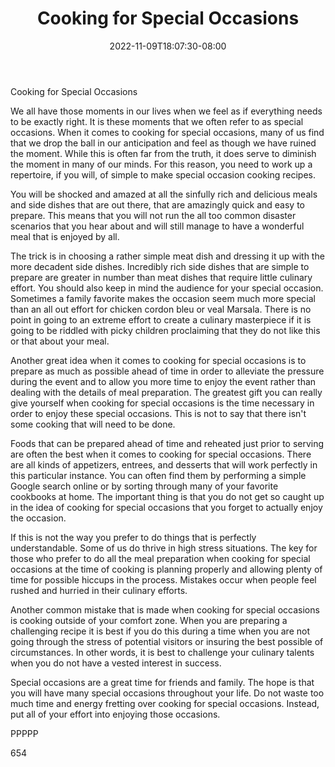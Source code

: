 ﻿---
title: "Cooking for Special Occasions"
date: 2022-11-09T18:07:30-08:00
description: "TXT Tips for Web Success"
featured_image: "/images/TXT.jpg"
tags: ["TXT"]
---

Cooking for Special Occasions

We all have those moments in our lives when we feel as if everything needs to be exactly right. It is these moments that we often refer to as special occasions. When it comes to cooking for special occasions, many of us find that we drop the ball in our anticipation and feel as though we have ruined the moment. While this is often far from the truth, it does serve to diminish the moment in many of our minds. For this reason, you need to work up a repertoire, if you will, of simple to make special occasion cooking recipes. 

You will be shocked and amazed at all the sinfully rich and delicious meals and side dishes that are out there, that are amazingly quick and easy to prepare. This means that you will not run the all too common disaster scenarios that you hear about and will still manage to have a wonderful meal that is enjoyed by all. 

The trick is in choosing a rather simple meat dish and dressing it up with the more decadent side dishes. Incredibly rich side dishes that are simple to prepare are greater in number than meat dishes that require little culinary effort. You should also keep in mind the audience for your special occasion. Sometimes a family favorite makes the occasion seem much more special than an all out effort for chicken cordon bleu or veal Marsala. There is no point in going to an extreme effort to create a culinary masterpiece if it is going to be riddled with picky children proclaiming that they do not like this or that about your meal.

Another great idea when it comes to cooking for special occasions is to prepare as much as possible ahead of time in order to alleviate the pressure during the event and to allow you more time to enjoy the event rather than dealing with the details of meal preparation. The greatest gift you can really give yourself when cooking for special occasions is the time necessary in order to enjoy these special occasions. This is not to say that there isn't some cooking that will need to be done. 

Foods that can be prepared ahead of time and reheated just prior to serving are often the best when it comes to cooking for special occasions. There are all kinds of appetizers, entrees, and desserts that will work perfectly in this particular instance. You can often find them by performing a simple Google search online or by sorting through many of your favorite cookbooks at home. The important thing is that you do not get so caught up in the idea of cooking for special occasions that you forget to actually enjoy the occasion. 

If this is not the way you prefer to do things that is perfectly understandable. Some of us do thrive in high stress situations. The key for those who prefer to do all the meal preparation when cooking for special occasions at the time of cooking is planning properly and allowing plenty of time for possible hiccups in the process. Mistakes occur when people feel rushed and hurried in their culinary efforts. 

Another common mistake that is made when cooking for special occasions is cooking outside of your comfort zone. When you are preparing a challenging recipe it is best if you do this during a time when you are not going through the stress of potential visitors or insuring the best possible of circumstances. In other words, it is best to challenge your culinary talents when you do not have a vested interest in success. 

Special occasions are a great time for friends and family. The hope is that you will have many special occasions throughout your life. Do not waste too much time and energy fretting over cooking for special occasions. Instead, put all of your effort into enjoying those occasions. 

PPPPP

654

